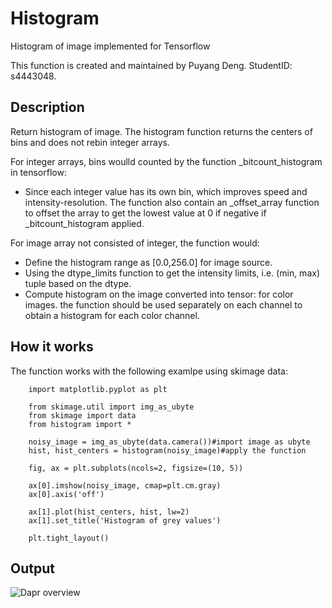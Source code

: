 # Histogram
Histogram of image implemented for Tensorflow

This function is created and maintained by Puyang Deng. StudentID: s4443048.

## Description
Return histogram of image.
The histogram function returns the centers of bins and does not rebin integer arrays. 

For integer arrays, bins woulld counted by the function _bitcount_histogram in tensorflow:

* Since each integer value has its own bin, which improves speed and intensity-resolution. The function also contain an _offset_array function to offset the array to get the lowest value at 0 if negative if _bitcount_histogram applied.

For image array not consisted of integer, the function would:
* Define the histogram range as [0.0,256.0] for image source.
* Using the dtype_limits function to get the intensity limits, i.e. (min, max) tuple based on the dtype.
* Compute histogram on the image converted into tensor: for color images.
the function should be used separately on each channel to obtain a histogram for each color channel.

## How it works

The function works with the following examlpe using skimage data:

        import matplotlib.pyplot as plt

        from skimage.util import img_as_ubyte
        from skimage import data
        from histogram import *

        noisy_image = img_as_ubyte(data.camera())#import image as ubyte
        hist, hist_centers = histogram(noisy_image)#apply the function

        fig, ax = plt.subplots(ncols=2, figsize=(10, 5))

        ax[0].imshow(noisy_image, cmap=plt.cm.gray)
        ax[0].axis('off')

        ax[1].plot(hist_centers, hist, lw=2)
        ax[1].set_title('Histogram of grey values')

        plt.tight_layout()
        
## Output

  ![Dapr overview](https://github.com/craigdeng/PatternFlow/blob/topic-algorithms/image/histogram/output.png)
        

